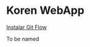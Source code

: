 # Koren WebApp

[Instalar Git Flow](https://fjorgemota.com/git-flow-uma-forma-legal-de-organizar-repositorios-git/)

To be named
